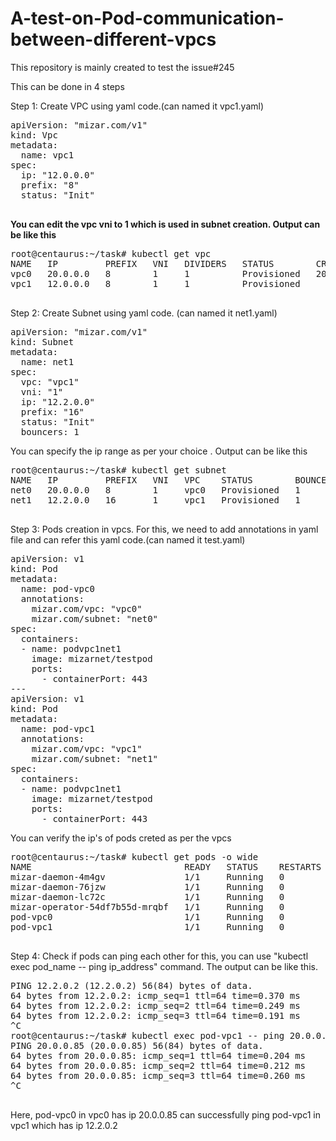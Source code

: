 # A-test-on-Pod-communication-between-different-vpcs
This repository is mainly created to test the issue#245

This can be done in 4 steps

Step 1: Create VPC using yaml code.(can named it vpc1.yaml)
<pre>
apiVersion: "mizar.com/v1"
kind: Vpc
metadata:
  name: vpc1
spec:
  ip: "12.0.0.0"
  prefix: "8"
  status: "Init"

</pre>
<b>You can edit the vpc vni to 1 which is used in subnet creation. Output can be like this</b>
<pre>
root@centaurus:~/task# kubectl get vpc
NAME   IP         PREFIX   VNI   DIVIDERS   STATUS        CREATETIME                   PROVISIONDELAY
vpc0   20.0.0.0   8        1     1          Provisioned   2021-08-31T06:42:43.103859   22.391985
vpc1   12.0.0.0   8        1     1          Provisioned

</pre>

Step 2: Create Subnet using yaml code. (can named it net1.yaml)
<pre>
apiVersion: "mizar.com/v1"
kind: Subnet
metadata:
  name: net1
spec:
  vpc: "vpc1"
  vni: "1"
  ip: "12.2.0.0"
  prefix: "16"
  status: "Init"
  bouncers: 1
</pre>
You can specify the ip range as per your choice . Output can be like this
<pre>
root@centaurus:~/task# kubectl get subnet
NAME   IP         PREFIX   VNI   VPC    STATUS        BOUNCERS   CREATETIME                   PROVISIONDELAY
net0   20.0.0.0   8        1     vpc0   Provisioned   1          2021-08-31T06:42:43.254071   42.269353
net1   12.2.0.0   16       1     vpc1   Provisioned   1

</pre>

Step 3: Pods creation in vpcs. For this, we need to add annotations  in yaml file and can refer this yaml code.(can named it test.yaml)
<pre>
apiVersion: v1
kind: Pod
metadata:
  name: pod-vpc0
  annotations:
    mizar.com/vpc: "vpc0"
    mizar.com/subnet: "net0"
spec:
  containers:
  - name: podvpc1net1
    image: mizarnet/testpod
    ports:
      - containerPort: 443
---
apiVersion: v1
kind: Pod
metadata:
  name: pod-vpc1
  annotations:
    mizar.com/vpc: "vpc1"
    mizar.com/subnet: "net1"
spec:
  containers:
  - name: podvpc1net1
    image: mizarnet/testpod
    ports:
      - containerPort: 443
</pre>
You can verify the ip's of pods creted as per the vpcs
<pre>
root@centaurus:~/task# kubectl get pods -o wide
NAME                             READY   STATUS    RESTARTS   AGE     IP           NODE                 NOMINATED NODE   READINESS GATES
mizar-daemon-4m4gv               1/1     Running   0          4h1m    172.18.0.2   kind-control-plane   <none>           <none>
mizar-daemon-76jzw               1/1     Running   0          4h1m    172.18.0.4   kind-worker          <none>           <none>
mizar-daemon-lc72c               1/1     Running   0          4h1m    172.18.0.3   kind-worker2         <none>           <none>
mizar-operator-54df7b55d-mrqbf   1/1     Running   0          4h      172.18.0.4   kind-worker          <none>           <none>
pod-vpc0                         1/1     Running   0          6s      20.0.0.85    kind-worker          <none>           <none>
pod-vpc1                         1/1     Running   0          6s      12.2.0.2     kind-worker2         <none>           <none>

</pre>

Step 4: Check if pods can ping each other
for this, you can use "kubectl exec pod_name -- ping ip_address" command.
The output can be like this.
<pre>
PING 12.2.0.2 (12.2.0.2) 56(84) bytes of data.
64 bytes from 12.2.0.2: icmp_seq=1 ttl=64 time=0.370 ms
64 bytes from 12.2.0.2: icmp_seq=2 ttl=64 time=0.249 ms
64 bytes from 12.2.0.2: icmp_seq=3 ttl=64 time=0.191 ms
^C
root@centaurus:~/task# kubectl exec pod-vpc1 -- ping 20.0.0.85
PING 20.0.0.85 (20.0.0.85) 56(84) bytes of data.
64 bytes from 20.0.0.85: icmp_seq=1 ttl=64 time=0.204 ms
64 bytes from 20.0.0.85: icmp_seq=2 ttl=64 time=0.212 ms
64 bytes from 20.0.0.85: icmp_seq=3 ttl=64 time=0.260 ms
^C

</pre>

Here, pod-vpc0 in vpc0 has ip 20.0.0.85 can successfully ping pod-vpc1 in vpc1 which has ip 12.2.0.2
